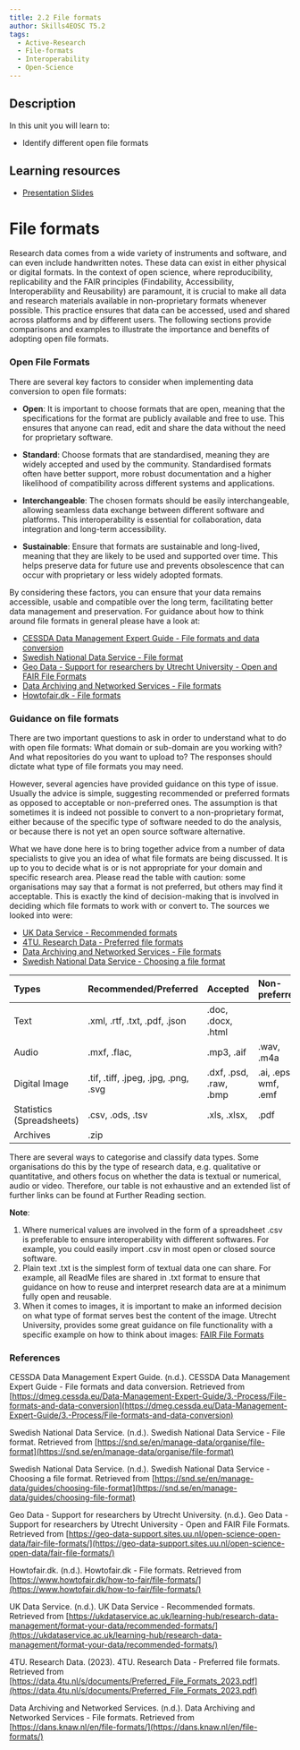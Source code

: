 ```yaml
---
title: 2.2 File formats
author: Skills4EOSC T5.2
tags:
  - Active-Research
  - File-formats
  - Interoperability
  - Open-Science
---
```

## Description

In this unit you will learn to: 

- Identify different open file formats 

## Learning resources

- <a href="https://docs.google.com/presentation/d/1UIfo8wwc6lbFn9aeu0GkqHtExj0Wh_Sb/edit?usp=sharing&ouid=102604071504748959042&rtpof=true&sd=true" target="_blank">Presentation Slides</a>

# File formats

Research data comes from a wide variety of instruments and software, and can even include handwritten notes. These data can exist in either physical or digital formats. In the context of open science, where reproducibility, replicability and the FAIR principles (Findability, Accessibility, Interoperability and Reusability) are paramount, it is crucial to make all data and research materials available in non-proprietary formats whenever possible. This practice ensures that data can be accessed, used and shared across platforms and by different users. The following sections provide comparisons and examples to illustrate the importance and benefits of adopting open file formats.

### Open File Formats

There are several key factors to consider when implementing data conversion to open file formats:

- **Open**: It is important to choose formats that are open, meaning that the specifications for the format are publicly available and free to use. This ensures that anyone can read, edit and share the data without the need for proprietary software.

- **Standard**: Choose formats that are standardised, meaning they are widely accepted and used by the community. Standardised formats often have better support, more robust documentation and a higher likelihood of compatibility across different systems and applications.

- **Interchangeable**: The chosen formats should be easily interchangeable, allowing seamless data exchange between different software and platforms. This interoperability is essential for collaboration, data integration and long-term accessibility.

- **Sustainable**: Ensure that formats are sustainable and long-lived, meaning that they are likely to be used and supported over time. This helps preserve data for future use and prevents obsolescence that can occur with proprietary or less widely adopted formats. 

By considering these factors, you can ensure that your data remains accessible, usable and compatible over the long term, facilitating better data management and preservation. For guidance about how to think around file formats in general please have a look at: 

- [CESSDA Data Management Expert Guide - File formats and data conversion](https://dmeg.cessda.eu/Data-Management-Expert-Guide/3.-Process/File-formats-and-data-conversion)
- [Swedish National Data Service - File format](https://snd.se/en/manage-data/organise/file-format)
- [Geo Data - Support for researchers by Utrecht University - Open and FAIR File Formats](https://geo-data-support.sites.uu.nl/open-science-open-data/fair-file-formats/)
- [Data Archiving and Networked Services - File formats](https://dans.knaw.nl/en/file-formats/)
- [Howtofair.dk - File formats](https://www.howtofair.dk/how-to-fair/file-formats/)

### Guidance on file formats

There are two important questions to ask in order to understand what to do with open file formats: What domain or sub-domain are you working with? And what repositories do you want to upload to? The responses should dictate what type of file formats you may need. 

However, several agencies have provided guidance on this type of issue. Usually the advice is simple, suggesting recommended or preferred formats as opposed to acceptable or non-preferred ones. The assumption is that sometimes it is indeed not possible to convert to a non-proprietary format, either because of the specific type of software needed to do the analysis, or because there is not yet an open source software alternative. 

What we have done here is to bring together advice from a number of data specialists to give you an idea of what file formats are being discussed. It is up to you to decide what is or is not appropriate for your domain and specific research area. Please read the table with caution: some organisations may say that a format is not preferred, but others may find it acceptable. This is exactly the kind of decision-making that is involved in deciding which file formats to work with or convert to. The sources we looked into were: 

- [UK Data Service - Recommended formats](https://ukdataservice.ac.uk/learning-hub/research-data-management/format-your-data/recommended-formats/)
- [4TU. Research Data - Preferred file formats](https://data.4tu.nl/s/documents/Preferred_File_Formats_2023.pdf)
- [Data Archiving and Networked Services - File formats](https://dans.knaw.nl/en/file-formats/)
- [Swedish National Data Service - Choosing a file format](https://snd.se/en/manage-data/guides/choosing-file-format)

| Types                     | Recommended/Preferred                | Accepted               | Non-preferred        |
| :------------------------ | :----------------------------------- | :--------------------- | :------------------- |
| Text                      | .xml, .rtf, .txt, .pdf, .json        | .doc, .docx, .html     |                      |
| Audio                     | .mxf, .flac,                         | .mp3, .aif             | .wav, .m4a           |
| Digital Image             | .tif, .tiff, .jpeg, .jpg, .png, .svg | .dxf, .psd, .raw, .bmp | .ai, .eps. wmf, .emf |
| Statistics (Spreadsheets) | .csv, .ods, .tsv                     | .xls, .xlsx,           | .pdf                 |
| Archives                  | .zip                                 |                        |                      |

There are several ways to categorise and classify data types. Some organisations do this by the type of research data, e.g. qualitative or quantitative, and others focus on whether the data is textual or numerical, audio or video. Therefore, our table is not exhaustive and an extended list of further links can be found at Further Reading section.

**Note**:

1. Where numerical values are involved in the form of a spreadsheet .csv is preferable to ensure interoperability with different softwares. For example, you could easily import .csv in most open or closed source software.
2. Plain text .txt is the simplest form of textual data one can share. For example, all ReadMe files are shared in .txt format to ensure that guidance on how to reuse and interpret research data are at a minimum fully open and reusable. 
3. When it comes to images, it is important to make an informed decision on what type of format serves best the content of the image. Utrecht University, provides some great guidance on file functionality with a specific example on how to think about images: [FAIR File Formats](https://geo-data-support.sites.uu.nl/open-science-open-data/fair-file-formats/)

### References


CESSDA Data Management Expert Guide. (n.d.). CESSDA Data Management Expert Guide - File formats and data conversion. Retrieved from [https://dmeg.cessda.eu/Data-Management-Expert-Guide/3.-Process/File-formats-and-data-conversion](https://dmeg.cessda.eu/Data-Management-Expert-Guide/3.-Process/File-formats-and-data-conversion)

Swedish National Data Service. (n.d.). Swedish National Data Service - File format. Retrieved from [https://snd.se/en/manage-data/organise/file-format](https://snd.se/en/manage-data/organise/file-format)

Swedish National Data Service. (n.d.). Swedish National Data Service - Choosing a file format. Retrieved from [https://snd.se/en/manage-data/guides/choosing-file-format](https://snd.se/en/manage-data/guides/choosing-file-format)

Geo Data - Support for researchers by Utrecht University. (n.d.). Geo Data - Support for researchers by Utrecht University - Open and FAIR File Formats. Retrieved from [https://geo-data-support.sites.uu.nl/open-science-open-data/fair-file-formats/](https://geo-data-support.sites.uu.nl/open-science-open-data/fair-file-formats/)

Howtofair.dk. (n.d.). Howtofair.dk - File formats. Retrieved from [https://www.howtofair.dk/how-to-fair/file-formats/](https://www.howtofair.dk/how-to-fair/file-formats/)

UK Data Service. (n.d.). UK Data Service - Recommended formats. Retrieved from [https://ukdataservice.ac.uk/learning-hub/research-data-management/format-your-data/recommended-formats/](https://ukdataservice.ac.uk/learning-hub/research-data-management/format-your-data/recommended-formats/)

4TU. Research Data. (2023). 4TU. Research Data - Preferred file formats. Retrieved from [https://data.4tu.nl/s/documents/Preferred_File_Formats_2023.pdf](https://data.4tu.nl/s/documents/Preferred_File_Formats_2023.pdf)

Data Archiving and Networked Services. (n.d.). Data Archiving and Networked Services - File formats. Retrieved from [https://dans.knaw.nl/en/file-formats/](https://dans.knaw.nl/en/file-formats/)

